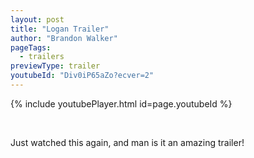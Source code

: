 ```yaml
---
layout: post
title: "Logan Trailer"
author: "Brandon Walker"
pageTags:
  - trailers
previewType: trailer
youtubeId: "Div0iP65aZo?ecver=2"
---
```


{% include youtubePlayer.html id=page.youtubeId %}

<br>

Just watched this again, and man is it an amazing trailer!
